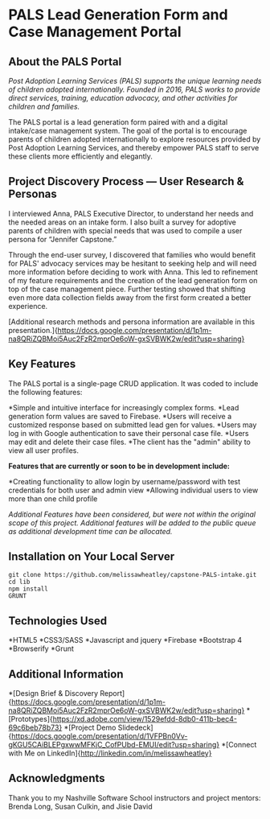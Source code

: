 # PALS Lead Generation Form and Case Management Portal

## About the PALS Portal
*Post Adoption Learning Services (PALS) supports the unique learning needs of children adopted internationally. Founded in 2016, PALS works to provide direct services, training, education advocacy, and other activities for children and families.*

The PALS portal is a lead generation form paired with and a digital intake/case management system. The goal of the portal is to encourage parents of children adopted internationally to explore resources provided by Post Adoption Learning Services, and thereby empower PALS staff to serve these clients more efficiently and elegantly. 

## Project Discovery Process — User Research & Personas
I interviewed Anna, PALS Executive Director, to understand her needs and the needed areas on an intake form. I also built a survey for adoptive parents of children with special needs that was used to compile a user persona for “Jennifer Capstone.” 

Through the end-user survey, I discovered that families who would benefit for PALS' advocacy services may be hesitant to seeking help and will need more information before deciding to work with Anna. This led to refinement of my feature requirements and the creation of the lead generation form on top of the case management piece. Further testing showed that shifting even more data collection fields away from the first form created a better experience. 

[Additional research methods and persona information are available in this presentation.]{https://docs.google.com/presentation/d/1p1m-na8QRiZQBMoi5Auc2FzR2mprOe6oW-gxSVBWK2w/edit?usp=sharing} 

## Key Features
The PALS portal is a single-page CRUD application. It was coded to include the following features:

*Simple and intuitive interface for increasingly complex forms.
*Lead generation form values are saved to Firebase.
*Users will receive a customized response based on submitted lead gen for values.
*Users may log in with Google authentication to save their personal case file.
*Users may edit and delete their case files. 
*The client has the "admin" ability to view all user profiles.

**Features that are currently or soon to be in development include:**

*Creating functionality to allow login by username/password with test credentials for both user and admin view
*Allowing individual users to view more than one child profile

*Additional Features have been considered, but were not within the original scope of this project. Additional features will be added to the public queue as additional development time can be allocated.* 

## Installation on Your Local Server
`````
git clone https://github.com/melissawheatley/capstone-PALS-intake.git
cd lib
npm install
GRUNT
`````

## Technologies Used
*HTML5
*CSS3/SASS
*Javascript and jquery
*Firebase
*Bootstrap 4
*Browserify
*Grunt

## Additional Information
*[Design Brief & Discovery Report]{https://docs.google.com/presentation/d/1p1m-na8QRiZQBMoi5Auc2FzR2mprOe6oW-gxSVBWK2w/edit?usp=sharing}
*[Prototypes]{https://xd.adobe.com/view/1529efdd-8db0-411b-bec4-69c6beb78b73}
*[Project Demo Slidedeck]{https://docs.google.com/presentation/d/1VFPBn0Vv-gKGU5CAiBLEPgxwwMFKjC_CofPUbd-EMUI/edit?usp=sharing}
*[Connect with Me on LinkedIn]{http://linkedin.com/in/melissawheatley}


## Acknowledgments
Thank you to my Nashville Software School instructors and project mentors: Brenda Long, Susan Culkin, and Jisie David


